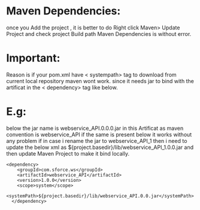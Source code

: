Maven Dependencies:
===================
once you Add the project , it is better to do Right click Maven>  Update Project and check 
project Build path Maven Dependencies is without error. 

Important:
==========
Reason is if your pom.xml have < systempath> tag to download from current local repository maven wont work. since it
needs  jar to bind with the artificat in the < dependency> tag like below.

E.g:
====
below the jar name is webservice_API.0.0.0.jar in this Artificat as maven convention is webservice_API if
the same is present below it works without any problem if in case i rename the jar to webservice_API_1 then i need to
update the below xml as  <systemPath>${project.basedir}/lib/webservice_API_1.0.0.jar</systemPath> and then update Maven Project to
make it bind locally.

    <dependency>
        <groupId>com.sforce.ws</groupId>
        <artifactId>webservice_API</artifactId>
        <version>1.0.0</version>
        <scope>system</scope>
        <systemPath>${project.basedir}/lib/webservice_API.0.0.jar</systemPath>
      </dependency>



